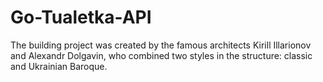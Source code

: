 # Go-Tualetka-API

The building project was created by the famous architects  Kirill Illarionov and Alexandr Dolgavin, who combined two styles in the structure: classic and Ukrainian Baroque. 
